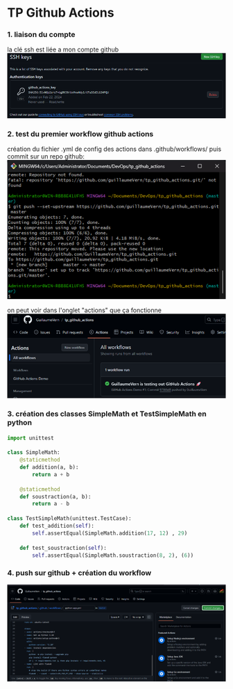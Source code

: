# TP Github Actions
### 1. liaison du compte 

la clé ssh est liée a mon compte github
![cle ssh](image.png)

### 2. test du premier workflow github actions

création du fichier .yml de config des actions dans .github/workflows/
puis commit sur un repo github:
![commit](image-1.png)

on peut voir dans l'onglet "actions" que ça fonctionne
![action proof](image-2.png)

### 3. création des classes SimpleMath et TestSimpleMath en python

```py
import unittest

class SimpleMath:
    @staticmethod
    def addition(a, b):
        return a + b
    
    @staticmethod
    def soustraction(a, b):
        return a - b

class TestSimpleMath(unittest.TestCase):
    def test_addition(self):
        self.assertEqual(SimpleMath.addition(17, 12) , 29)

    def test_soustraction(self):
        self.assertEqual(SimpleMath.soustraction(8, 2), (6))
```

### 4. push sur github + création du workflow


![alt text](image-3.png)